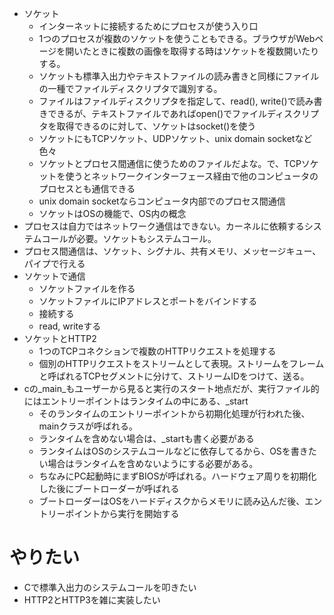 - ソケット
  - インターネットに接続するためにプロセスが使う入り口
  - 1つのプロセスが複数のソケットを使うこともできる。ブラウザがWebページを開いたときに複数の画像を取得する時はソケットを複数開いたりする。
  - ソケットも標準入出力やテキストファイルの読み書きと同様にファイルの一種でファイルディスクリプタで識別する。
  - ファイルはファイルディスクリプタを指定して、read(), write()で読み書きできるが、テキストファイルであればopen()でファイルディスクリプタを取得できるのに対して、ソケットはsocket()を使う
  - ソケットにもTCPソケット、UDPソケット、unix domain socketなど色々
  - ソケットとプロセス間通信に使うためのファイルだよな。で、TCPソケットを使うとネットワークインターフェース経由で他のコンピュータのプロセスとも通信できる
  - unix domain socketならコンピュータ内部でのプロセス間通信
  - ソケットはOSの機能で、OS内の概念
- プロセスは自力ではネットワーク通信はできない。カーネルに依頼するシステムコールが必要。ソケットもシステムコール。
- プロセス間通信は、ソケット、シグナル、共有メモリ、メッセージキュー、パイプで行える
- ソケットで通信
  - ソケットファイルを作る
  - ソケットファイルにIPアドレスとポートをバインドする
  - 接続する
  - read, writeする
- ソケットとHTTP2
  - 1つのTCPコネクションで複数のHTTPリクエストを処理する
  - 個別のHTTPリクエストをストリームとして表現。ストリームをフレームと呼ばれるTCPセグメントに分けて、ストリームIDをつけて、送る。
- cの_main_もユーザーから見ると実行のスタート地点だが、実行ファイル的にはエントリーポイントはランタイムの中にある、_start
  - そのランタイムのエントリーポイントから初期化処理が行われた後、mainクラスが呼ばれる。
  - ランタイムを含めない場合は、_startも書く必要がある
  - ランタイムはOSのシステムコールなどに依存してるから、OSを書きたい場合はランタイムを含めないようにする必要がある。
  - ちなみにPC起動時にまずBIOSが呼ばれる。ハードウェア周りを初期化した後にブートローダーが呼ばれる
  - ブートローダーはOSをハードディスクからメモリに読み込んだ後、エントリーポイントから実行を開始する

# やりたい
- Cで標準入出力のシステムコールを叩きたい
- HTTP2とHTTP3を雑に実装したい